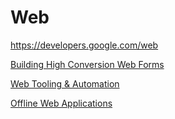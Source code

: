 # Web

https://developers.google.com/web

[Building High Conversion Web Forms](https://classroom.udacity.com/courses/ud890)

[Web Tooling & Automation](https://classroom.udacity.com/courses/ud892)

[Offline Web Applications](https://classroom.udacity.com/courses/ud899)
